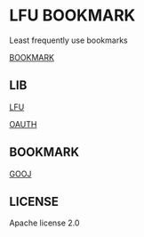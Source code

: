 #	LFU BOOKMARK

Least frequently use bookmarks

[BOOKMARK](http://bookmark.daoapp.io/)

##	LIB

[LFU](https://github.com/shaalx/leetcode)

[OAUTH](https://github.com/everfore/oauth)

##  BOOKMARK

[GOOJ](http://goojle.daoapp.io)

##	LICENSE

Apache license 2.0